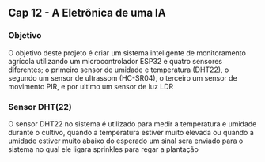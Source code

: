 ## Cap 12 - A Eletrônica de uma IA
### Objetivo
O objetivo deste projeto é criar um sistema inteligente de monitoramento agrícola utilizando um microcontrolador ESP32 e quatro sensores diferentes; o primeiro sensor de umidade e temperatura (DHT22), o segundo um sensor de ultrassom (HC-SR04), o terceiro um sensor de movimento PIR, e por ultimo um sensor de luz LDR 

### Sensor DHT(22)
O sensor DHT22 no sistema é utilizado para medir a temperatura e umidade durante o cultivo, quando a temperatura estiver muito elevada ou quando a umidade estiver muito abaixo do esperado um sinal sera enviado para o sistema no qual ele ligara sprinkles para regar a plantação